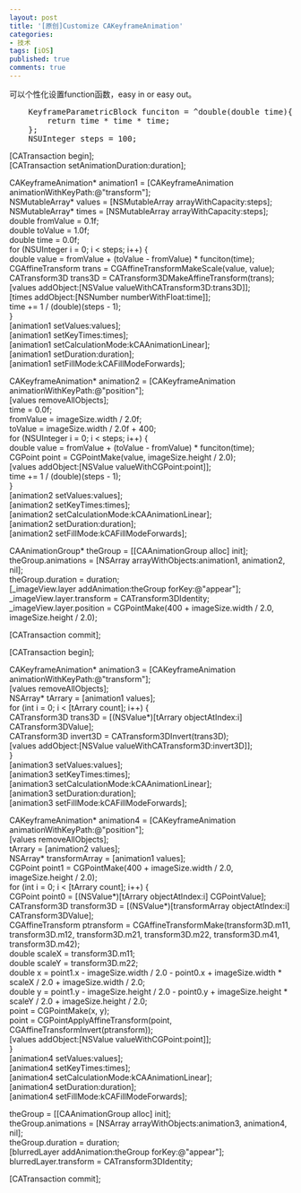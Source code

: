 ```yaml
---
layout: post
title: '[原创]Customize CAKeyframeAnimation'
categories:
- 技术
tags: [iOS]
published: true
comments: true
---
```

<p>可以个性化设置function函数，easy in or easy out。</p>

<p><pre lang="objc">    KeyframeParametricBlock funciton = ^double(double time){
        return time * time * time;
    };
    NSUInteger steps = 100;</pre></p>

<p>    [CATransaction begin];<br />
    [CATransaction setAnimationDuration:duration];</p>

<p>    CAKeyframeAnimation* animation1 = [CAKeyframeAnimation animationWithKeyPath:@"transform"];<br />
    NSMutableArray* values = [NSMutableArray arrayWithCapacity:steps];<br />
    NSMutableArray* times = [NSMutableArray arrayWithCapacity:steps];<br />
    double fromValue = 0.1f;<br />
    double toValue = 1.0f;<br />
    double time = 0.0f;<br />
    for (NSUInteger i = 0; i &lt; steps; i++) {<br />
        double value = fromValue + (toValue - fromValue) * funciton(time);<br />
        CGAffineTransform trans = CGAffineTransformMakeScale(value, value);<br />
        CATransform3D trans3D = CATransform3DMakeAffineTransform(trans);<br />
        [values addObject:[NSValue valueWithCATransform3D:trans3D]];<br />
        [times addObject:[NSNumber numberWithFloat:time]];<br />
        time += 1 / (double)(steps - 1);<br />
    }<br />
    [animation1 setValues:values];<br />
    [animation1 setKeyTimes:times];<br />
    [animation1 setCalculationMode:kCAAnimationLinear];<br />
    [animation1 setDuration:duration];<br />
    [animation1 setFillMode:kCAFillModeForwards];</p>

<p>    CAKeyframeAnimation* animation2 = [CAKeyframeAnimation animationWithKeyPath:@"position"];<br />
    [values removeAllObjects];<br />
    time = 0.0f;<br />
    fromValue = imageSize.width / 2.0f;<br />
    toValue = imageSize.width / 2.0f + 400;<br />
    for (NSUInteger i = 0; i &lt; steps; i++) {<br />
        double value = fromValue + (toValue - fromValue) * funciton(time);<br />
        CGPoint point = CGPointMake(value, imageSize.height / 2.0);<br />
        [values addObject:[NSValue valueWithCGPoint:point]];<br />
        time += 1 / (double)(steps - 1);<br />
    }<br />
    [animation2 setValues:values];<br />
    [animation2 setKeyTimes:times];<br />
    [animation2 setCalculationMode:kCAAnimationLinear];<br />
    [animation2 setDuration:duration];<br />
    [animation2 setFillMode:kCAFillModeForwards];</p>

<p>    CAAnimationGroup* theGroup = [[CAAnimationGroup alloc] init];<br />
    theGroup.animations = [NSArray arrayWithObjects:animation1, animation2, nil];<br />
    theGroup.duration = duration;<br />
    [_imageView.layer addAnimation:theGroup forKey:@"appear"];<br />
    _imageView.layer.transform = CATransform3DIdentity;<br />
    _imageView.layer.position = CGPointMake(400 + imageSize.width / 2.0, imageSize.height / 2.0);</p>

<p>    [CATransaction commit];</p>

<p>    [CATransaction begin];</p>

<p>    CAKeyframeAnimation* animation3 = [CAKeyframeAnimation animationWithKeyPath:@"transform"];<br />
    [values removeAllObjects];<br />
    NSArray* tArrary = [animation1 values];<br />
    for (int i = 0; i &lt; [tArrary count]; i++) {<br />
        CATransform3D trans3D = [(NSValue*)[tArrary objectAtIndex:i] CATransform3DValue];<br />
        CATransform3D invert3D = CATransform3DInvert(trans3D);<br />
        [values addObject:[NSValue valueWithCATransform3D:invert3D]];<br />
    }<br />
    [animation3 setValues:values];<br />
    [animation3 setKeyTimes:times];<br />
    [animation3 setCalculationMode:kCAAnimationLinear];<br />
    [animation3 setDuration:duration];<br />
    [animation3 setFillMode:kCAFillModeForwards];</p>

<p>    CAKeyframeAnimation* animation4 = [CAKeyframeAnimation animationWithKeyPath:@"position"];<br />
    [values removeAllObjects];<br />
    tArrary = [animation2 values];<br />
    NSArray* transformArray = [animation1 values];<br />
    CGPoint point1 = CGPointMake(400 + imageSize.width / 2.0, imageSize.height / 2.0);<br />
    for (int i = 0; i &lt; [tArrary count]; i++) {<br />
        CGPoint point0 = [(NSValue*)[tArrary objectAtIndex:i] CGPointValue];<br />
        CATransform3D transform3D = [(NSValue*)[transformArray objectAtIndex:i] CATransform3DValue];<br />
        CGAffineTransform ptransform = CGAffineTransformMake(transform3D.m11, transform3D.m12, transform3D.m21, transform3D.m22, transform3D.m41, transform3D.m42);<br />
        double scaleX = transform3D.m11;<br />
        double scaleY = transform3D.m22;<br />
        double x = point1.x - imageSize.width / 2.0 - point0.x + imageSize.width * scaleX / 2.0 + imageSize.width / 2.0;<br />
        double y = point1.y - imageSize.height / 2.0 - point0.y + imageSize.height * scaleY / 2.0 + imageSize.height / 2.0;<br />
        point = CGPointMake(x, y);<br />
        point = CGPointApplyAffineTransform(point, CGAffineTransformInvert(ptransform));<br />
        [values addObject:[NSValue valueWithCGPoint:point]];<br />
    }<br />
    [animation4 setValues:values];<br />
    [animation4 setKeyTimes:times];<br />
    [animation4 setCalculationMode:kCAAnimationLinear];<br />
    [animation4 setDuration:duration];<br />
    [animation4 setFillMode:kCAFillModeForwards];</p>

<p>    theGroup = [[CAAnimationGroup alloc] init];<br />
    theGroup.animations = [NSArray arrayWithObjects:animation3, animation4, nil];<br />
    theGroup.duration = duration;<br />
    [blurredLayer addAnimation:theGroup forKey:@"appear"];<br />
    blurredLayer.transform = CATransform3DIdentity;</p>

<p>    [CATransaction commit];</p>
